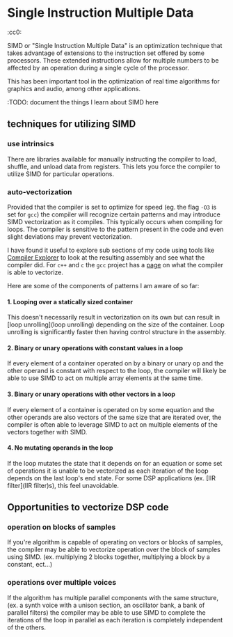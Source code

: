 # Single Instruction Multiple Data
:cc0:

SIMD or "Single Instruction Multiple Data" is an optimization technique that takes advantage of extensions to the instruction set offered by some processors. These extended instructions allow for multiple numbers to be affected by an operation during a single cycle of the processor. 

This has been important tool in the optimization of real time algorithms for graphics and audio, among other applications. 

:TODO: document the things I learn about SIMD here

## techniques for utilizing SIMD

### use intrinsics
There are libraries available for manually instructing the compiler to load, shuffle, and unload data from registers. This lets you force the compiler to utilize SIMD for particular operations.

### auto-vectorization
Provided that the compiler is set to optimize for speed (eg. the flag `-O3` is set for `gcc`) the compiler will recognize certain patterns and may introduce SIMD vectorization as it compiles. This typically occurs when compiling for loops. The compiler is sensitive to the pattern present in the code and even slight deviations may prevent vectorization.  

I have found it useful to explore sub sections of my code using tools like [Compiler Explorer](https://godbolt.org/) to look at the resulting assembly and see what the compiler did. For `c++` and `c` the `gcc` project has a [page](https://gcc.gnu.org/projects/tree-ssa/vectorization.html#unvectoriz) on what the compiler is able to vectorize. 

Here are some of the components of patterns I am aware of so far:

#### 1. Looping over a statically sized container
This doesn't necessarily result in vectorization on its own but can result in [loop unrolling](loop unrolling) depending on the size of the container. Loop unrolling is significantly faster then having control structure in the assembly. 
#### 2. Binary or unary operations with constant values in a loop
If every element of a container operated on by a binary or unary op and the other operand is constant with respect to the loop, the compiler will likely be able to use SIMD to act on multiple array elements at the same time. 
#### 3.  Binary or unary operations with other vectors in a loop
If every element of a container is operated on by some equation and the other operands are also vectors of the same size that are iterated over, the compiler is often able to leverage SIMD to act on multiple elements of the vectors together with SIMD.
#### 4. No mutating operands in the loop
If the loop mutates the state that it depends on for an equation or some set of operations it is unable to be vectorized as each iteration of the loop depends on the last loop's end state. For some DSP applications (ex. [IIR filter](IIR filter)s), this feel unavoidable. 

## Opportunities to vectorize DSP code
### operation on blocks of samples
If you're algorithm is capable of operating on vectors or blocks of samples, the compiler may be able to vectorize operation over the block of samples using SIMD. (ex. multiplying 2 blocks together, multiplying a block by a constant, ect...)
### operations over multiple voices
If the algorithm has multiple parallel components with the same structure, (ex. a synth voice with a unison section, an oscillator bank, a bank of parallel filters) the compiler may be able to use SIMD to complete the iterations of the loop in parallel as each iteration is completely independent of the others. 


